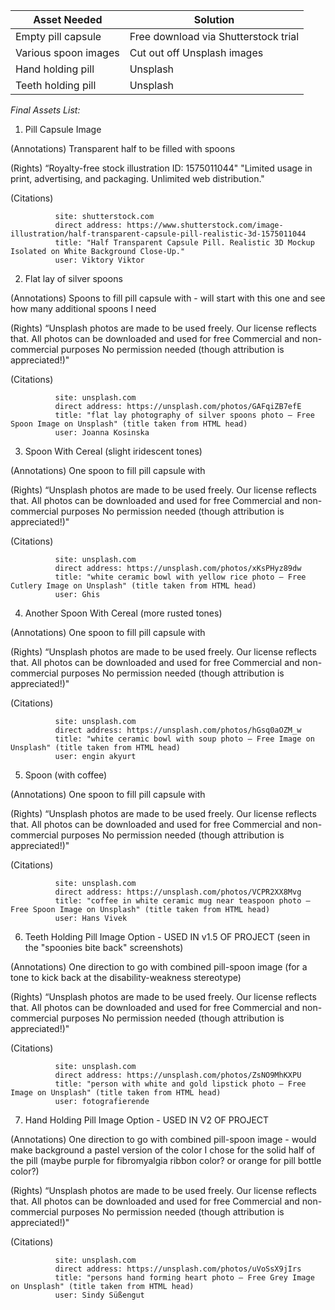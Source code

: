 | Asset Needed         | Solution                             |
| -------------------- | ------------------------------------ |
| Empty pill capsule   | Free download via Shutterstock trial |
| Various spoon images | Cut out off Unsplash images          |
| Hand holding pill    | Unsplash                             |
| Teeth holding pill   | Unsplash                             |

*Final Assets List:* 

1. Pill Capsule Image

(Annotations) Transparent half to be filled with spoons

(Rights) “Royalty-free stock illustration ID: 1575011044"
         "Limited usage in print, advertising, and packaging. Unlimited web distribution."

(Citations)

              site: shutterstock.com
              direct address: https://www.shutterstock.com/image-illustration/half-transparent-capsule-pill-realistic-3d-1575011044
              title: "Half Transparent Capsule Pill. Realistic 3D Mockup Isolated on White Background Close-Up."
              user: Viktory Viktor

2. Flat lay of silver spoons

(Annotations) Spoons to fill pill capsule with - will start with this one and see how many additional spoons I need

(Rights) “Unsplash photos are made to be used freely. Our license reflects that.
            All photos can be downloaded and used for free
            Commercial and non-commercial purposes
            No permission needed (though attribution is appreciated!)"

(Citations)

              site: unsplash.com
              direct address: https://unsplash.com/photos/GAFqiZB7efE
              title: "flat lay photography of silver spoons photo – Free Spoon Image on Unsplash" (title taken from HTML head)
              user: Joanna Kosinska

3. Spoon With Cereal (slight iridescent tones)

(Annotations) One spoon to fill pill capsule with

(Rights) “Unsplash photos are made to be used freely. Our license reflects that.
            All photos can be downloaded and used for free
            Commercial and non-commercial purposes
            No permission needed (though attribution is appreciated!)"

(Citations)

              site: unsplash.com
              direct address: https://unsplash.com/photos/xKsPHyz89dw
              title: "white ceramic bowl with yellow rice photo – Free Cutlery Image on Unsplash" (title taken from HTML head)
              user: Ghis

4. Another Spoon With Cereal (more rusted tones)

(Annotations) One spoon to fill pill capsule with

(Rights) “Unsplash photos are made to be used freely. Our license reflects that.
            All photos can be downloaded and used for free
            Commercial and non-commercial purposes
            No permission needed (though attribution is appreciated!)"

(Citations)

              site: unsplash.com
              direct address: https://unsplash.com/photos/hGsq0aOZM_w
              title: "white ceramic bowl with soup photo – Free Image on Unsplash" (title taken from HTML head)
              user: engin akyurt

5. Spoon (with coffee)

(Annotations) One spoon to fill pill capsule with

(Rights) “Unsplash photos are made to be used freely. Our license reflects that.
            All photos can be downloaded and used for free
            Commercial and non-commercial purposes
            No permission needed (though attribution is appreciated!)"

(Citations)

              site: unsplash.com
              direct address: https://unsplash.com/photos/VCPR2XX8Mvg
              title: "coffee in white ceramic mug near teaspoon photo – Free Spoon Image on Unsplash" (title taken from HTML head)
              user: Hans Vivek

6. Teeth Holding Pill Image Option - USED IN v1.5 OF PROJECT (seen in the "spoonies bite back" screenshots)

(Annotations) One direction to go with combined pill-spoon image (for a tone to kick back at the disability-weakness stereotype)

(Rights) “Unsplash photos are made to be used freely. Our license reflects that.
            All photos can be downloaded and used for free
            Commercial and non-commercial purposes
            No permission needed (though attribution is appreciated!)"

(Citations)

              site: unsplash.com
              direct address: https://unsplash.com/photos/ZsNO9MhKXPU
              title: "person with white and gold lipstick photo – Free Image on Unsplash" (title taken from HTML head)
              user: fotografierende

7. Hand Holding Pill Image Option - USED IN V2 OF PROJECT

(Annotations) One direction to go with combined pill-spoon image - would make background a pastel version of the color I chose for the solid half of the pill (maybe purple for fibromyalgia ribbon color? or orange for pill bottle color?)

(Rights) “Unsplash photos are made to be used freely. Our license reflects that.
            All photos can be downloaded and used for free
            Commercial and non-commercial purposes
            No permission needed (though attribution is appreciated!)"

(Citations)

              site: unsplash.com
              direct address: https://unsplash.com/photos/uVoSsX9jIrs
              title: "persons hand forming heart photo – Free Grey Image on Unsplash" (title taken from HTML head)
              user: Sindy Süßengut
